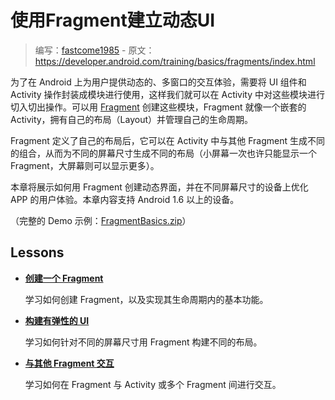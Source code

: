# 使用Fragment建立动态UI

> 编写：[fastcome1985](https://github.com/fastcome1985) - 原文：<https://developer.android.com/training/basics/fragments/index.html>

为了在 Android 上为用户提供动态的、多窗口的交互体验，需要将 UI 组件和 Activity 操作封装成模块进行使用，这样我们就可以在 Activity 中对这些模块进行切入切出操作。可以用 [Fragment] 创建这些模块，Fragment 就像一个嵌套的 Activity，拥有自己的布局（Layout）并管理自己的生命周期。

Fragment 定义了自己的布局后，它可以在 Activity 中与其他 Fragment 生成不同的组合，从而为不同的屏幕尺寸生成不同的布局（小屏幕一次也许只能显示一个 Fragment，大屏幕则可以显示更多）。

本章将展示如何用 Fragment 创建动态界面，并在不同屏幕尺寸的设备上优化 APP 的用户体验。本章内容支持 Android 1.6 以上的设备。

（完整的 Demo 示例：[FragmentBasics.zip]）

## Lessons

* [**创建一个 Fragment**]

  学习如何创建 Fragment，以及实现其生命周期内的基本功能。

* [**构建有弹性的 UI**]

  学习如何针对不同的屏幕尺寸用 Fragment 构建不同的布局。

* [**与其他 Fragment 交互**]

  学习如何在 Fragment 与 Activity 或多个 Fragment 间进行交互。


[Fragment]: //developer.android.com/intl/zh-cn/reference/android/app/Fragment.html
[FragmentBasics.zip]: //developer.android.com/shareables/training/FragmentBasics.zip "FragmentBasics.zip"
[**创建一个 Fragment**]: ./creating.html
[**构建有弹性的 UI**]: ./fragment-ui.html
[**与其他 Fragment 交互**]: ./communicating.html

